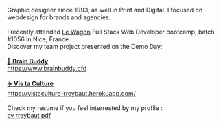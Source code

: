 Graphic designer since 1993, as well in Print and Digital.
I focused on webdesign for brands and agencies.
<br>
<br>
I recently attended <a href="https://www.lewagon.com"> Le Wagon</a> Full Stack Web Developer bootcamp, batch #1056 in Nice, France.
<br>
Discover my team project presented on the Demo Day:
<br>
<br>
<strong><a href="https://www.brainbuddy.cfd">🧠 Brain Buddy</a></strong>
<br>
https://www.brainbuddy.cfd
<br>
<br>
<strong><a href="https://vistaculture-rreybaut.herokuapp.com/">✈️ Vis ta Culture</a></strong>
<br>
https://vistaculture-rreybaut.herokuapp.com/
<br>
<br>
Check my resume if you feel interrested by my profile :<br>
<a href="https://drive.google.com/file/d/1Uz3tYaWRcmR8s0f0iDSzIURaKMNrfVqo/view?usp=sharing"> cv rreybaut pdf</a>
